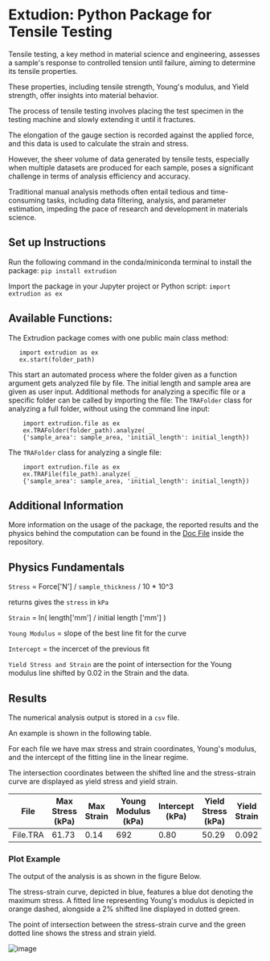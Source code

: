 # Extudion: Python Package for Tensile Testing
Tensile testing, a key method in material science and engineering, assesses a sample's response to controlled tension until failure, aiming to determine its tensile properties. 

These properties, including tensile strength, Young's modulus, and Yield strength, offer insights into material behavior. 

The process of tensile testing involves placing the test specimen in the testing machine and slowly extending it until it fractures. 

The elongation of the gauge section is recorded against the applied force, and this data is used to calculate the strain and stress.

However, the sheer volume of data generated by tensile tests, especially when multiple datasets are produced for each sample, poses a significant challenge in terms of analysis efficiency and accuracy. 

Traditional manual analysis methods often entail tedious and time-consuming tasks, including data filtering, analysis, and parameter estimation, impeding the pace of research and development in materials science. 

## Set up Instructions
Run the following command in the conda/miniconda terminal to install the package:
`pip install extrudion` 

Import the package in your Jupyter project or Python script:
`import extrudion as ex`


## Available Functions:
The Extrudion package comes with one public main class method:
```
   import extrudion as ex
   ex.start(folder_path)
```
This start an automated process where the folder given as a function argument gets analyzed file by file. The initial length and sample area are given as user input.
Additional methods for analyzing a specific file or a specific folder can be called by importing the file:
The `TRAFolder` class for analyzing a full folder, without using the command line input: 
```
    import extrudion.file as ex
    ex.TRAFolder(folder_path).analyze( _
    {'sample_area': sample_area, 'initial_length': initial_length})
```
The `TRAFolder` class for analyzing a single file:
```
    import extrudion.file as ex
    ex.TRAFile(file_path).analyze( _
    {'sample_area': sample_area, 'initial_length': initial_length})
```

## Additional Information

More information on the usage of the package, the reported results and the physics behind the computation can be found in the [Doc File](Docs.pdf) inside the repository.

## Physics Fundamentals

`Stress` = Force['N'] / `sample_thickness` / 10 * 10^3 

returns gives the `stress` in `kPa`

`Strain` = ln( length['mm'] / initial length ['mm'] )

`Young Modulus` = slope of the best line fit for the curve

`Intercept` = the incercet of the previous fit

`Yield Stress and Strain` are the point of intersection for the Young modulus line shifted by 0.02 in the Strain and the data.

## Results

The numerical analysis output is stored in a `csv` file. 

An example is shown in the following table. 

For each file we have max stress and strain coordinates, Young's modulus, and the intercept of the fitting line in the linear regime. 

The intersection coordinates between the shifted line and the stress-strain curve are displayed as yield stress and yield strain. 

| File      | Max Stress (kPa) | Max Strain | Young Modulus (kPa) | Intercept (kPa) | Yield Stress (kPa) | Yield Strain |
|-----------|------------------|------------|----------------------|------------------|--------------------|--------------|
| File.TRA  | 61.73            | 0.14       | 692                  | 0.80             | 50.29              | 0.092        |

### Plot Example
The output of the analysis is as shown in the figure Below. 

The stress-strain curve, depicted in blue, features a blue dot denoting the maximum stress. A fitted line representing Young's modulus is depicted in orange dashed, alongside a 2\% shifted line displayed in dotted green. 

The point of intersection between the stress-strain curve and the green dotted line shows the stress and strain yield.

![image](https://github.com/azzarip/extrudion/assets/116155557/f4cefd4a-50b2-45b2-a603-f0fc15f6e8cc)
